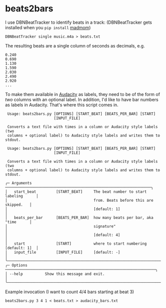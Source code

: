 # beats2bars

I use DBNBeatTracker to identify beats in a track:
(DBNBeatTracker gets installed when you `pip install` [madmom](https://github.com/CPJKU/madmom))
```shell
DBNBeatTracker single music.m4a > beats.txt
```
The resulting beats are a single column of seconds as decimals, e.g.
```
0.240
0.690
1.130
1.590
2.030
2.490
2.920
...
```
To make them available in [Audacity](https://www.audacityteam.org/) as labels, they need to be of the form of _two_ columns with an optional label. In addition, I'd like to have bar numbers as labels in Audacity. That's where this script comes in.
```                                                                                
 Usage: beats2bars.py [OPTIONS] [START_BEAT] [BEATS_PER_BAR] [START]            
                      [INPUT_FILE]                                              
                                                                                
 Converts a text file with times in a column or Audacity style labels (two      
 columns + optional label) to Audacity style labels and writes them to stdout.  
                                                                                
 Usage: beats2bars.py [OPTIONS] [START_BEAT] [BEATS_PER_BAR] [START]            
                      [INPUT_FILE]                                              
                                                                                
 Converts a text file with times in a column or Audacity style labels (two      
 columns + optional label) to Audacity style labels and writes them to stdout.  
                                                                                
╭─ Arguments ──────────────────────────────────────────────────────────────────╮
│   start_beat         [START_BEAT]     The beat number to start labeling      │
│                                       from. Beats before this are skipped.   │
│                                       [default: 1]                           │
│   beats_per_bar      [BEATS_PER_BAR]  how many beats per bar, aka "time      │
│                                       signature"                             │
│                                       [default: 4]                           │
│   start              [START]          where to start numbering [default: 1]  │
│   input_file         [INPUT_FILE]     [default: -]                           │
╰──────────────────────────────────────────────────────────────────────────────╯
╭─ Options ────────────────────────────────────────────────────────────────────╮
│ --help          Show this message and exit.                                  │
╰──────────────────────────────────────────────────────────────────────────────╯
```                                                                                
Example invocation (I want to count 4/4 bars starting at beat 3)
```shell
beats2bars.py 3 4 1 < beats.txt > audacity_bars.txt
```
